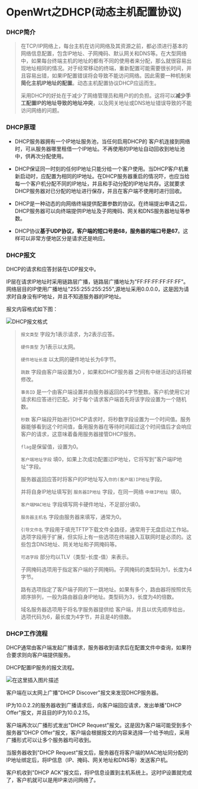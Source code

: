 # OpenWrt之DHCP(动态主机配置协议)

### DHCP简介

> 在TCP/IP网络上，每台主机在访问网络及其资源之前，都必须进行基本的网络信息配置，包含IP地址、子网掩码、默认网关和DNS等。在大型网络中，如果每台终端主机的地址的都有不同的使用者来分配，那么就很容易出现地址相同的情况。对于经常移动的终端，重新配置可能需要很长时间，并且容易出错，如果IP配置错误将会导致不能访问网络。因此需要一种机制来**简化主机IP地址的配置**。动态主机配置协议DHCP应运而生。
>
> 采用DHCP的好处在于减少了网络管理员和用户的的负担。这将可以**减少手工配置IP的地址导致的地址冲突**，以及网关地址或DNS地址错误导致的不能访问网络的问题。

### DHCP原理

* DHCP服务器拥有一个IP地址服务池，当任何启用DHCP的 客户机连接到网络时，可从服务器哪里租借一个IP地址。不再使用的IP地址自动回收到地址池中，供再次分配使用。

* DHCP保证同一时刻的任何IP地址只能分给一个客户使用。当DHCP客户机重新启动时，应配置为相同的IP地址。在DHCP服务器重启的情况吓，也应当给每一个客户机分配不同的IP地址，并且和手动分配的IP地址共存。这就要求DHCP服务器对已分配的地址进行保存，并且在客户端不使用时进行回收。
* DHCP是一种动态的向网络终端提供配置参数的协议。在终端提出申请之后，DHCP服务器可以向终端提供IP地址及子网掩码、网关和DNS服务器地址等参数。
* DHCP协议**基于UDP协议，客户端的短口号是68，服务器的端口号是67**。这样可以非常方便地区分是请求还是响应。

### DHCP报文

DHCP的请求和应答封装在UDP报文中。

IP层在请求IP地址时采用链路层广播，链路层广播地址为"FF:FF:FF:FF:FF:FF"。网络层目的IP使用广播地址"255:255:255:255",源地址采用0.0.0.0，这是因为请求时自身没有IP地址，并且不知道服务器的IP地址。

报文内容格式如下图：

![DHCP报文格式](https://img-blog.csdnimg.cn/20201118234156150.png?x-oss-process=image/watermark,type_ZmFuZ3poZW5naGVpdGk,shadow_10,text_aHR0cHM6Ly9ibG9nLmNzZG4ubmV0L2h6bGFybQ==,size_16,color_FFFFFF,t_70#pic_center)




> `报文类型`  字段为1表示请求，为2表示应答。
>
> `硬件类型` 为1表示以太网。
>
> `硬件地址长度` 以太网的硬件地址长为6字节。
>
> `跳数` 字段由客户端设置为0 ，如果和DHCP服务器 之间有中继活动的话将被修改。
>
> `事务ID` 是一个由客户端设置并由服务器返回的4字节整数。客户机使用它对请求和应答进行匹配。对于每个请求客户端首先将该字段设置为一个随机数。
>
> `秒数`  客户端段开始进行DHCP请求时，将秒数字段设置为一个时间值。服务器能够看到这个时间值，备用服务器在等待时间超过这个时间值后才会响应客户的请求，这意味着备用服务器接管DHCP服务。
>
> `flag`是保留值，设置为0。
>
> `客户端地址字段` 填0，如果上次成功配置过IP地址，它将写到"客户端IP地址"字段。
>
> 服务器返回应答时将客户的IP地址写入`你的(客户端)IP地址`字段。
>
> 并将自身IP地址填写到 `服务器IP地址` 字段，在同一网络 `中继IP地址 `填0。
>
> `客户端MAC地址` 字段填写网卡硬件地址，不足部分填0。
>
> `服务器主机名` 字段由服务器来填写，通常为0。
>
> `引导文件名` 字段用于填充TFTP下载文件全路径，通常用于无盘启动工作站。选项字段用于扩展，但实际上有一些选项在终端接入互联网时是必须的。这些包含DNS地址、网关地址和子网掩码等。
>
> `可选字段` 部分均以TLV（类型-长度-值）来表示。
>
> 子网掩码选项用于指定客户端的子网掩码。子网掩码的类型码为1，长度为4字节。
>
> 路有选项指定了客户端子网的下一跳地址。如果有多个，路由器将按照优先顺序排列，一般为路由器自身IP地址。类型码为3，长度为4的倍数。
>
> 域名服务器选项用于将名字服务器提供给 客户端，并且以优先顺序给出，选项代码为6，最长度为4字节，并且是4的倍数。



### DHCP工作流程

DHCP通常由客户端发起广播请求，服务器收到请求后在配置文件中查询，如果符合要求则向客户端提供服务。

DHCP配置IP服务的报文流程。

![在这里插入图片描述](https://img-blog.csdnimg.cn/20201118234220266.png?x-oss-process=image/watermark,type_ZmFuZ3poZW5naGVpdGk,shadow_10,text_aHR0cHM6Ly9ibG9nLmNzZG4ubmV0L2h6bGFybQ==,size_16,color_FFFFFF,t_70#pic_center)

客户端在以太网上广播"DHCP Discover"报文来发现DHCP服务器。

IP为10.0.2.2的服务器收到广播请求后，向客户端回应请求，发出单播"DHCP Offer"报文，并且目的IP为10.0.2.15。

客户端再次以广播形式发出"DHCP Request"报文。这是因为客户端可能受到多个服务器"DHCP Offer"报文，客户端会根据报文的内容来选择一个给予响应，采用广播形式可以让多个服务器均可收到。

当服务器收到"DHCP Request"报文后，服务器在将客户端的MAC地址同分配的IP地址绑定后，将IP信息（IP、掩码、网关地址和DNS等）发送客户机。

客户机收到"DHCP ACK"报文后，将IP信息设置到主机系统上。这时IP设置就完成了，客户机就可以是用IP来访问网络了。